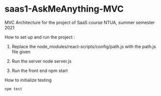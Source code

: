 # saas1-AskMeAnything-MVC
MVC Architecture for the project of SaaS course NTUA, summer semester 2021

How to set up and run the project :

1. Replace the node_modules/react-scripts/config/path.js with the path.js file given

2. Run the server
    node server.js

3. Run the front end
    npm start

How to initialize testing

    npm test
    
